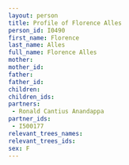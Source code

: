```yaml
---
layout: person
title: Profile of Florence Alles
person_id: I0490
first_name: Florence
last_name: Alles
full_name: Florence Alles
mother: 
mother_id: 
father: 
father_id: 
children:
children_ids:
partners:
 - Ronald Cantius Anandappa
partner_ids:
 - I500177
relevant_trees_names:
relevant_trees_ids:
sex: F
---
```


